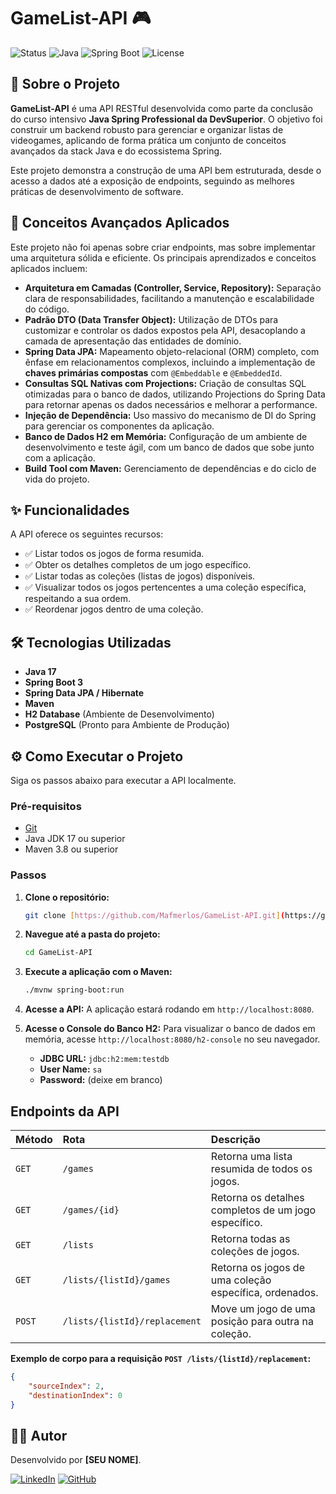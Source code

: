 # GameList-API 🎮

![Status](https://img.shields.io/badge/status-conclu%C3%ADdo-green)
![Java](https://img.shields.io/badge/Java-17-blue)
![Spring Boot](https://img.shields.io/badge/Spring%20Boot-3.x-brightgreen)
![License](https://img.shields.io/badge/license-MIT-blue)

## 📖 Sobre o Projeto

**GameList-API** é uma API RESTful desenvolvida como parte da conclusão do curso intensivo **Java Spring Professional da DevSuperior**. O objetivo foi construir um backend robusto para gerenciar e organizar listas de videogames, aplicando de forma prática um conjunto de conceitos avançados da stack Java e do ecossistema Spring.

Este projeto demonstra a construção de uma API bem estruturada, desde o acesso a dados até a exposição de endpoints, seguindo as melhores práticas de desenvolvimento de software.

## 🚀 Conceitos Avançados Aplicados

Este projeto não foi apenas sobre criar endpoints, mas sobre implementar uma arquitetura sólida e eficiente. Os principais aprendizados e conceitos aplicados incluem:

* **Arquitetura em Camadas (Controller, Service, Repository):** Separação clara de responsabilidades, facilitando a manutenção e escalabilidade do código.
* **Padrão DTO (Data Transfer Object):** Utilização de DTOs para customizar e controlar os dados expostos pela API, desacoplando a camada de apresentação das entidades de domínio.
* **Spring Data JPA:** Mapeamento objeto-relacional (ORM) completo, com ênfase em relacionamentos complexos, incluindo a implementação de **chaves primárias compostas** com `@Embeddable` e `@EmbeddedId`.
* **Consultas SQL Nativas com Projections:** Criação de consultas SQL otimizadas para o banco de dados, utilizando Projections do Spring Data para retornar apenas os dados necessários e melhorar a performance.
* **Injeção de Dependência:** Uso massivo do mecanismo de DI do Spring para gerenciar os componentes da aplicação.
* **Banco de Dados H2 em Memória:** Configuração de um ambiente de desenvolvimento e teste ágil, com um banco de dados que sobe junto com a aplicação.
* **Build Tool com Maven:** Gerenciamento de dependências e do ciclo de vida do projeto.

## ✨ Funcionalidades

A API oferece os seguintes recursos:

* ✅ Listar todos os jogos de forma resumida.
* ✅ Obter os detalhes completos de um jogo específico.
* ✅ Listar todas as coleções (listas de jogos) disponíveis.
* ✅ Visualizar todos os jogos pertencentes a uma coleção específica, respeitando a sua ordem.
* ✅ Reordenar jogos dentro de uma coleção.

## 🛠️ Tecnologias Utilizadas

* **Java 17**
* **Spring Boot 3**
* **Spring Data JPA / Hibernate**
* **Maven**
* **H2 Database** (Ambiente de Desenvolvimento)
* **PostgreSQL** (Pronto para Ambiente de Produção)

## ⚙️ Como Executar o Projeto

Siga os passos abaixo para executar a API localmente.

### Pré-requisitos
* [Git](https://git-scm.com/)
* Java JDK 17 ou superior
* Maven 3.8 ou superior

### Passos

1.  **Clone o repositório:**
    ```bash
    git clone [https://github.com/Mafmerlos/GameList-API.git](https://github.com/Mafmerlos/GameList-API.git)
    ```

2.  **Navegue até a pasta do projeto:**
    ```bash
    cd GameList-API
    ```

3.  **Execute a aplicação com o Maven:**
    ```bash
    ./mvnw spring-boot:run
    ```

4.  **Acesse a API:**
    A aplicação estará rodando em `http://localhost:8080`.

5.  **Acesse o Console do Banco H2:**
    Para visualizar o banco de dados em memória, acesse `http://localhost:8080/h2-console` no seu navegador.
    * **JDBC URL:** `jdbc:h2:mem:testdb`
    * **User Name:** `sa`
    * **Password:** (deixe em branco)

## Endpoints da API

| Método | Rota                            | Descrição                                         |
| :----- | :------------------------------ | :-------------------------------------------------- |
| `GET`  | `/games`                        | Retorna uma lista resumida de todos os jogos.       |
| `GET`  | `/games/{id}`                   | Retorna os detalhes completos de um jogo específico.  |
| `GET`  | `/lists`                        | Retorna todas as coleções de jogos.                 |
| `GET`  | `/lists/{listId}/games`         | Retorna os jogos de uma coleção específica, ordenados.|
| `POST` | `/lists/{listId}/replacement`   | Move um jogo de uma posição para outra na coleção.    |

**Exemplo de corpo para a requisição `POST /lists/{listId}/replacement`:**
```json
{
    "sourceIndex": 2,
    "destinationIndex": 0
}
```

## 👨‍💻 Autor

Desenvolvido por **[SEU NOME]**.

[![LinkedIn](https://img.shields.io/badge/linkedin-%230077B5.svg?style=for-the-badge&logo=linkedin&logoColor=white)](https://www.linkedin.com/in/matheus-merlos-531089243/)
[![GitHub](https://img.shields.io/badge/github-%23121011.svg?style=for-the-badge&logo=github&logoColor=white)](https://github.com/Mafmerlos)
